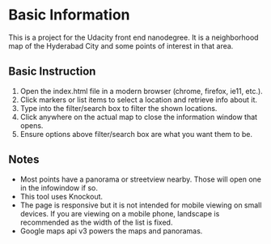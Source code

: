 # Basic Information

This is a project for the Udacity front end nanodegree. It is a neighborhood map of the Hyderabad City and some points of interest in that area.

## Basic Instruction

1. Open the index.html file in a modern browser (chrome, firefox, ie11, etc.).
2. Click markers or list items to select a location and retrieve info about it.
3. Type into the filter/search box to filter the shown locations.
4. Click anywhere on the actual map to close the information window that opens.
5. Ensure options above filter/search box are what you want them to be.

## Notes

* Most points have a panorama or streetview nearby.  Those will open one in the infowindow if so.
* This tool uses Knockout.
* The page is responsive but it is not intended for mobile viewing on small devices.  If you are viewing on a mobile phone, landscape is recommended as the width of the list is fixed.
* Google maps api v3 powers the maps and panoramas.
